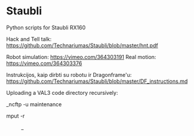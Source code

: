 # Staubli
Python scripts for Staubli RX160

Hack and Tell talk: https://github.com/Technariumas/Staubli/blob/master/hnt.pdf

Robot simulation: https://vimeo.com/364303191
Real motion: https://vimeo.com/364303376

Instrukcijos, kaip dirbti su robotu ir Dragonframe'u: https://github.com/Technariumas/Staubli/blob/master/DF_instructions.md

Uploading a VAL3 code directory recursively: 

_ncftp -u maintenance <IP>
    
mput -r <dir>_


